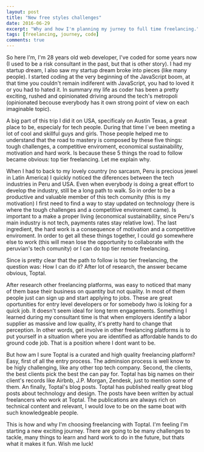 ```yaml
---
layout: post
title: "New free styles challenges"
date: 2016-06-29
excerpt: "Why and how I'm planning my jurney to full time freelancing."
tags: [freelancing, journey, code]
comments: true
---
```


So here I'm, I'm 28 years old web developer, I've coded for some years now (I used to be a risk consultant in the past, but that is other story). I had my startup dream, I also saw my startup dream broke into pieces (like many people). I started coding at the very beginning of the JavaScript boom, at that time you couldn't remain indiferent with JavaScript, you had to loved it or you had to hated it. In summary my life as coder has been a pretty exciting, rushed and opinionated driving around the tech's metropoli  (opinionated becouse everybody has it own strong point of view on each imaginable topic).

A big part of this trip I did it on USA, specificaly on Austin Texas, a great place to be, especialy for tech people. During that time I´ve been meeting a lot of cool and skillful guys and girls. Those people helped me to understand that the road to mastery is composed by these five things: tough challenges, a competitive enviroment, economical sustainability, motivation and hard work. Is because these 5 things the road to follow became obvious: top tier freelancing. Let me explain why.

When I had to back to my lovely country (no sarcasm, Peru is precious jewel in Latin America) I quickly noticed the diferences between the tech industries in Peru and USA. Even when everybody is doing a great effort to develop the industry, still be a long path to walk. So in order to be a productive and valuable member of this tech comunity (this is my motivation) I first need to find a way to stay updated on technology (here is where the tough challenges and a competitive enviroment came). Is important to a make a proper living (economical sustainability, since Peru's main industry is not tech, payments rates stay relative low). The last ingredient, the hard work is a consequence of motivation and a competitive enviroment. In order to get all these things together, I could go somewhere else to work (this will mean lose the opportunity to collaborate with the peruvian's tech comunity) or I can do top tier remote freelancing.

Since is pretty clear that the path to follow is top tier freelancing, the question was: How I can do it? After lot of research, the answer became obvious, Toptal.

After research other freelancing platforms, was easy to noticed that many of them base their business on quantity but not quality. In most of them people just can sign up and start applying to jobs. These are great oportunities for entry level developers or for somebody hwo is loking for a quick job. It doesn't seem ideal for long term engagements. Something I learned during my consultant time is that when employers identify a labor supplier as massive and low quality, it's pretty hard to change that perception. In other words, get involve in other freelancing platforms is to put yourself in a situation where you are identified as affordable hands to do ground code job. That is a position where I dont want to be.

But how am I sure Toptal is a curated and high quality freelancing platform? Easy, first of all the entry process. The adminsion process is well know to be higly challenging, like any other top tech company. Second, the clients, the best clients pick the best the can pay for. Toptal has big names on their client's records like Airbnb, J.P. Morgan, Zendesk, just to mention some of them. An finally, Toptal's blog posts. Toptal has published really great blog posts about technology and design. The posts have been written by actual freelancers who work at Toptal. The publications are always rich on technical content and relevant, I would love to be on the same boat with such knowledgeable people.

This is how and why I'm choosing freelancing with Toptal. I'm feeling I'm starting a new exciting journey. There are going to be many challenges to tackle, many things to learn and hard work to do in the future, but thats what it makes it fun. Wish me luck!
